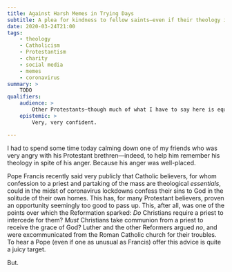 ```yaml
---
title: Against Harsh Memes in Trying Days
subtitle: A plea for kindness to fellow saints—even if their theology is amiss in some way.
date: 2020-03-24T21:00
tags:
    - theology
    - Catholicism
    - Protestantism
    - charity
    - social media
    - memes
    - coronavirus
summary: >
    TODO
qualifiers:
    audience: >
        Other Protestants—though much of what I have to say here is equally applicable to other groups with other arguments, by way of analogy.
    epistemic: >
        Very, very confident.

---
```


I had to spend some time today calming down one of my friends who was very angry with his Protestant brethren—indeed, to help him remember his theology in spite of his anger. Because his anger was well-placed.

Pope Francis recently said very publicly that Catholic believers, for whom confession to a priest and partaking of the mass are theological *essentials*, could in the midst of coronavirus lockdowns confess their sins to God in the solitude of their own homes. This has, for many Protestant believers, proven an opportunity seemingly too good to pass up. This, after all, was one of the points over which the Reformation sparked: *Do* Christians require a priest to intercede for them? *Must* Christians take communion from a priest to receive the grace of God? Luther and the other Reformers argued *no*, and were excommunicated from the Roman Catholic church for their troubles. To hear a Pope (even if one as unusual as Francis) offer this advice is quite a juicy target.

But.